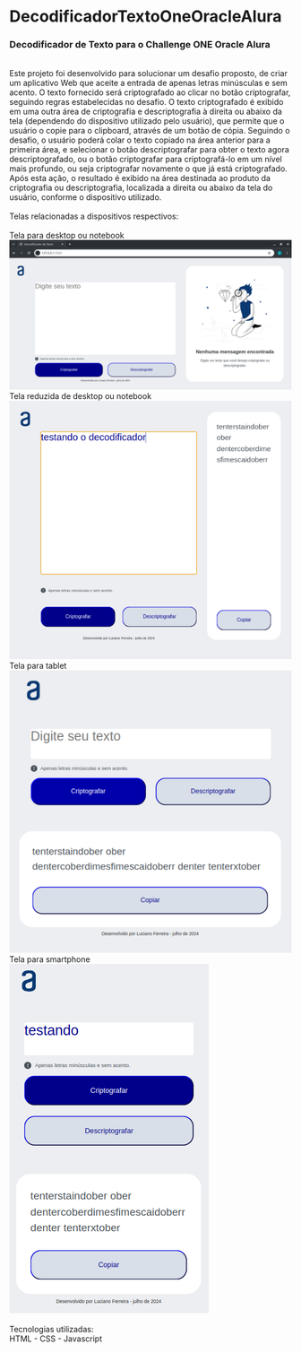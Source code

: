 # DecodificadorTextoOneOracleAlura
<h3>Decodificador de Texto para o Challenge ONE Oracle Alura</h3><br>
Este projeto foi desenvolvido para solucionar um desafio proposto, de criar um aplicativo Web que aceite a entrada de apenas letras minúsculas e sem acento.
O texto fornecido será criptografado ao clicar no botão criptografar, seguindo regras estabelecidas no desafio.
O texto criptografado é exibido em uma outra área de criptografia e descriptografia à direita ou abaixo da tela (dependendo do dispositivo utilizado pelo usuário), que permite que o usuário o copie para o clipboard, através de um botão de cópia. 
Seguindo o desafio, o usuário poderá colar o texto copiado na área anterior para a primeira área, e selecionar o botão descriptografar para obter o texto agora 
descriptografado, ou o botão criptografar para criptografá-lo em um nível mais profundo, ou seja criptografar novamente o que já está criptografado. Após esta ação, o resultado é exibido na área destinada ao produto da criptografia ou descriptografia, localizada a direita ou abaixo da tela do usuário, conforme o dispositivo utilizado.<br><br>
Telas relacionadas a dispositivos respectivos:<br><br>
Tela para desktop ou notebook<br><img src="https://github.com/ljferreira/DecodificadorTextoOneOracleAlura/blob/main/Tela_Desktop_normal.png"/><br>
Tela reduzida de desktop ou notebook<br><img src="https://github.com/ljferreira/DecodificadorTextoOneOracleAlura/blob/main/Tela_Desktop_reduzida.png"/><br>
Tela para tablet<br><img src="https://github.com/ljferreira/DecodificadorTextoOneOracleAlura/blob/main/Tela_Tablet.png"/><br>
Tela para smartphone<br><img src="https://github.com/ljferreira/DecodificadorTextoOneOracleAlura/blob/main/Tela_SmartPhone.png"/><br>
<br>
Tecnologias utilizadas:<br>
HTML - CSS - Javascript
